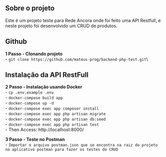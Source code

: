 ## Sobre o projeto
Este é um projeto teste para Rede Ancora onde foi feito uma API Restfull, e neste projeto foi desenvolvido um CRUD de produtos.

## Github
**1 Passo - Clonando projeto**\
    - `git clone https://github.com/mateus-prog/backend-php-test.git`\
## Instalação da API RestFull

**2 Passo - Instalação usando Docker**\
    - `cp .env.example .env`\
    - `docker-compose build app`\
    - `docker-compose up -d`\
    - `docker-compose exec app composer install`\
    - `docker-compose exec app php artisan migrate`\
    - `docker-compose exec app php artisan db:seed`\
    - `docker-compose exec app php artisan test`\
    - Then Access: http://localhost:8000/

**3 Passo - Teste no Postman**\
    - `Importar o arquivo postman.json que se encontra na raiz do projeto no aplicativo postman para fazer os testes do CRUD`
